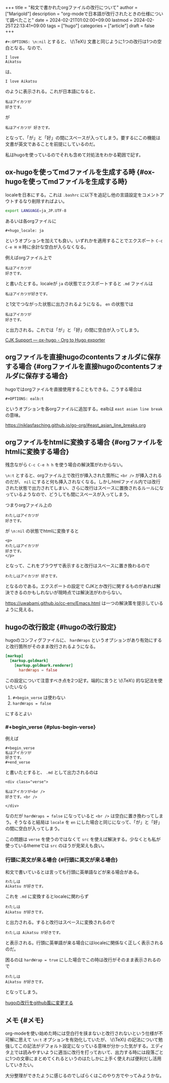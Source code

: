 +++
title = "和文で書かれたorgファイルの改行について"
author = ["Marigold"]
description = "org-modeで日本語が改行されたときの仕様について調べたこと"
date = 2024-02-21T01:02:00+09:00
lastmod = 2024-02-25T22:13:41+09:00
tags = ["hugo"]
categories = ["article"]
draft = false
+++

`#+:OPTIONS: \n:nil` とすると、 \\(\TeX\\) 文書と同じように1つの改行は1つの空白となる。なので、

```nil
I love
Aikatsu
```

は、

```nil
I love Aikatsu
```

のように表示される。これが日本語になると、

```nil
私はアイカツが
好きです。
```

が

```nil
私はアイカツが 好きです。
```

となって、「が」と「好」の間にスペースが入ってしまう。要するにこの機能は文書が英文であることを前提にしているのだ。

私はhugoを使っているのでそれも含めて対処法をわかる範囲で記す。


## ox-hugoを使ってmdファイルを生成する時 {#ox-hugoを使ってmdファイルを生成する時}

localeを日本にする。これは `.bashrc` に以下を追記し他の言語設定をコメントアウトするなり削除すればよい。

```bash
export LANGUAGE=ja_JP.UTF-8
```

あるいは各orgファイルに

```nil
#+hugo_locale: ja
```

というオプションを加えても良い。いずれかを適用することでエクスポート `C-c C-e H H` 時に余計な空白が入らなくなる。

例えばorgファイル上で

```nil
私はアイカツが
好きです。
```

と書いたとする。localeが `ja` の状態でエクスポートすると `.md` ファイルは

```nil
私はアイカツが好きです。
```

と1文でつながった状態に出力されるようになる。 `en` の状態では

```nil
私はアイカツが
好きです。
```

と出力される。これでは「が」と「好」の間に空白が入ってしまう。

[CJK Support — ox-hugo - Org to Hugo exporter](https://ox-hugo.scripter.co/doc/cjk-support/)


## orgファイルを直接hugoのcontentsフォルダに保存する場合 {#orgファイルを直接hugoのcontentsフォルダに保存する場合}

hugoではorgファイルを直接使用することもできる。こうする場合は

```nil
#+OPTIONS: ealb:t
```

というオプションを各orgファイルに追加する。ealbは `east asian line break` の意味。

<https://niklasfasching.github.io/go-org/#east_asian_line_breaks.org>


## orgファイルをhtmlに変換する場合 {#orgファイルをhtmlに変換する場合}

残念ながら `C-c C-e h h` を使う場合の解決策がわからない。

`\n:t` とすると、orgファイル上で改行が挿入された箇所に `<br />` が挿入されるのだが、
`nil` にすると何も挿入されなくなる。しかしhtmlファイル内では改行された状態で出力されてしまい、さらに改行はスペースに置換されるルールになっているようなので、どうしても間にスペースが入ってしまう。

つまりorgファイル上の

```nil
わたしはアイカツが
好きです。
```

が `\n:nil` の状態でhtmlに変換すると

```nil
<p>
わたしはアイカツが
好きです。
</p>
```

となって、これをブラウザで表示すると改行はスペースに置き換わるので

```nil
わたしはアイカツが 好きです。
```

となるのである。エクスポートの設定で
CJKとか改行に関するものがあれば解決できるのかもしれないが現時点では解決法がわからない。

<https://uwabami.github.io/cc-env/Emacs.html> は一つの解決策を提示しているように見える。


## hugoの改行設定 {#hugoの改行設定}

hugoのコンフィグファイルに、 `hardWraps` というオプションがあり有効にすると改行箇所がそのまま改行されるようになる。

```toml
[markup]
  [markup.goldmark]
    [markup.goldmark.renderer]
      hardWraps = false
```

この設定について注意すべき点を2つ記す。端的に言うと \\(\TeX\\) 的な記法を使いたいなら

1.  `#+begin_verse` は使わない
2.  `hardWraps = false`

にするとよい


### #+begin_verse {#plus-begin-verse}

例えば

```org
#+begin_verse
私はアイカツが
好きです。
#+end_verse
```

と書いたとすると、 `.md` として出力されるのは

```nil
<div class="verse">

私はアイカツが<br />
好きです。<br />

</div>
```

なのだが `hardWraps = false` になっていると `<br />` は空白に置き換わってしまう。そうなると結局は `locale` を `en` にした場合と同じになって、「が」と「好」の間に空白が入ってしまう。

この問題は `verse` を使うのではなくて `src` を使えば解決する。少なくとも私が使っているthemeでは `src` のほうが見栄えも良い。


### 行頭に英文が来る場合 {#行頭に英文が来る場合}

和文で書いているとは言っても行頭に英単語などが来る場合がある。

```org
わたしは
Aikatsu が好きです。
```

これを `.md` に変換するとlocaleに関わらず

```nil
わたしは
Aikatsu が好きです。
```

と出力される。すると改行はスペースに変換されるので

```nil
わたしは Aikatsu が好きです。
```

と表示される。行頭に英単語が来る場合にはlocaleに関係なく正しく表示されるのだ。

困るのは `hardWrap = true` にした場合でこの時は改行がそのまま表示されるので

```nil
わたしは
Aikatsu が好きです。
```

となってしまう。

[hugoの改行をgithub風に変更する](https://blog.blackcoffy.net/posts/configure-hugo-newline)


## メモ {#メモ}

org-modeを使い始めた時には空白行を挟まないと改行されないという仕様が不可解に思えて `\n:t` オプションを有効化していたが、 \\(\TeX\\) の記法について勉強してこの記法がデフォルト設定になっている意味が分かった気がする。エディタ上では読みやすいように適当に改行を打っておいて、出力する時には段落ごとに1つの文章にまとめてくれるというのはたしかに上手く使えれば便利だし活用していきたい。

大分整理ができたように感じるのでしばらくはこのやり方でやってみようかな。
